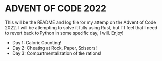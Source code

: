 # ADVENT OF CODE 2022

This will be the README and log file for my attemp on the Advent of Code 2022. I will be attempting to solve it fully using Rust, but if I feel that I need to revert back to Python in some specific day, I will. Enjoy!

* Day 1: Calorie Counting!
* Day 2: Cheating at Rock, Paper, Scissors!
* Day 3: Compartmentalization of the rations!
